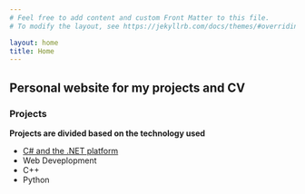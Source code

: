 ```yaml
---
# Feel free to add content and custom Front Matter to this file.
# To modify the layout, see https://jekyllrb.com/docs/themes/#overriding-theme-defaults

layout: home
title: Home
---
```


## Personal website for my projects and CV

### Projects

**Projects are divided based on the technology used**

- [C# and the .NET platform](https://bliakher.github.io/csharp)
- Web Deveplopment
- C++
- Python